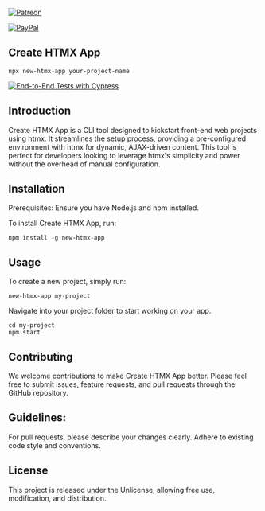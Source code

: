 [![Patreon](https://cloud.githubusercontent.com/assets/8225057/5990484/70413560-a9ab-11e4-8942-1a63607c0b00.png)](http://www.patreon.com/codegympr)

[![PayPal](https://www.paypalobjects.com/en_US/i/btn/btn_donate_LG.gif)](https://www.paypal.com/donate/?hosted_button_id=MRRELNH4X4H3Y)

## Create HTMX App
```
npx new-htmx-app your-project-name
```
[![End-to-End Tests with Cypress](https://github.com/codegympr/create-htmx-app/actions/workflows/test.yml/badge.svg)](https://github.com/codegympr/create-htmx-app/actions/workflows/test.yml)

## Introduction
Create HTMX App is a CLI tool designed to kickstart front-end web projects using htmx. It streamlines the setup process, providing a pre-configured environment with htmx for dynamic, AJAX-driven content. This tool is perfect for developers looking to leverage htmx's simplicity and power without the overhead of manual configuration.

## Installation
Prerequisites: Ensure you have Node.js and npm installed.

To install Create HTMX App, run:

```
npm install -g new-htmx-app
```

## Usage
To create a new project, simply run:
```
new-htmx-app my-project
```

Navigate into your project folder to start working on your app.
```
cd my-project
npm start
```


## Contributing
We welcome contributions to make Create HTMX App better. Please feel free to submit issues, feature requests, and pull requests through the GitHub repository.

## Guidelines:

For pull requests, please describe your changes clearly.
Adhere to existing code style and conventions.

## License
This project is released under the Unlicense, allowing free use, modification, and distribution.